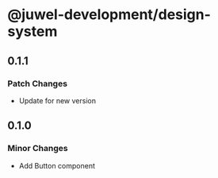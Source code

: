 # @juwel-development/design-system

## 0.1.1

### Patch Changes

- Update for new version

## 0.1.0

### Minor Changes

- Add Button component
